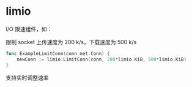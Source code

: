 # limio

I/O 限速组件，如：

限制 socket 上传速度为 200 k/s，下载速度为 500 k/s

```go
func ExampleLimitConn(conn net.Conn) {
	newConn := limio.LimitConn(conn, 200*limio.KiB, 500*limio.KiB)
}
```

支持实时调整速率
